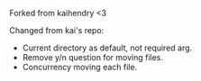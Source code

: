 Forked from kaihendry <3

Changed from kai's repo:
- Current directory as default, not required arg.
- Remove y/n question for moving files.
- Concurrency moving each file.